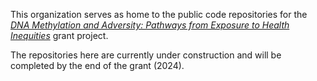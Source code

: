 This organization serves as home to the public code repositories for the [*DNA Methylation and Adversity: Pathways from Exposure to Health Inequities*]([https://reporter.nih.gov/search/HhnsEUXo_0iqqopvwh6nXA/project-details/10363700](https://reporter.nih.gov/project-details/10363700)) grant project. 

The repositories here are currently under construction and will be completed by the end of the grant (2024).
